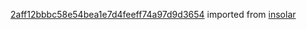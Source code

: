 [2aff12bbbc58e54bea1e7d4feeff74a97d9d3654](https://github.com/insolar/insolar/commit/2aff12bbbc58e54bea1e7d4feeff74a97d9d3654) imported from [insolar](https://github.com/insolar/insolar)
